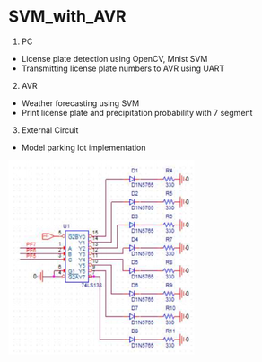 # SVM_with_AVR
1. PC 
  - License plate detection using OpenCV, Mnist SVM
  - Transmitting license plate numbers to AVR using UART

2. AVR
  - Weather forecasting using SVM
  - Print license plate and precipitation probability with 7 segment

3. External Circuit
  - Model parking lot implementation
  
  ![External Circuit](./Circuit.png)
